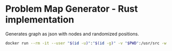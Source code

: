# Problem Map Generator - Rust implementation

Generates graph as json with nodes and randomized positions.

```bash
docker run --rm -it --user "$(id -u)":"$(id -g)" -v "$PWD":/usr/src -w /usr/src rust:1.23.0 cargo run
```